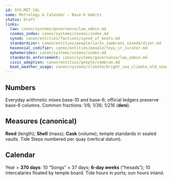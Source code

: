 ```yaml
---
id: SYS:MET-CAL
name: Metrology & Calendar — Base-6 Habits
status: Draft
links:
  law: canon/systems/governance/law_admin.md
  cosmos_index: canon/systems/cosmos/index.md
  synod: canon/entities/factions/synod_of_beats.md
  standardizer: canon/entities/people/iarin_zambrani_standardizer.md
  hexennial_codifier: canon/entities/people/teyu_ir_curator.md
  ephemerides: canon/systems/cosmos/index.md
  standards_enforcement: canon/systems/governance/law_admin.md
  civic_adoption: canon/entities/people/zambran.md
  beat_weather_usage: canon/systems/climate/bright_sea_climate_old_song_green_rains.md
---
```


## Numbers
Everyday arithmetic mixes base-10 and base-6; official ledgers preserve base-6 columns. Common fractions: 1/6; 1/36; 1/216 (**deni**). 

## Measures (canonical)
**Reed** (length); **Shell** (mass); **Cask** (volume); temple standards in sealed vaults. Tide Steps numbered per quay (vertical datum). 
## Calendar
Year = **370 days**: 10 “Songs” × 37 days; **6-day weeks** (“hexads”); 10 intercalaries floated by temple board. Tide hours in ports; sun hours inland. 
